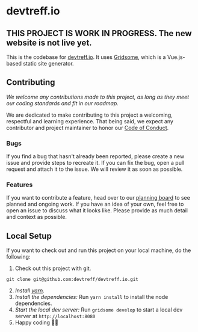 # devtreff.io

## THIS PROJECT IS WORK IN PROGRESS. The new website is not live yet.

This is the codebase for [devtreff.io](https://devtreff.io). It uses [Gridsome](https://gridsome.org), which is a Vue.js-based static site generator.

## Contributing

_We welcome any contributions made to this project, as long as they meet our coding standards and fit in our roadmap._

We are dedicated to make contributing to this project a welcoming, respectful and learning experience. That being said, we expect any contributor and project maintainer to honor our [Code of Conduct](./code-of-conduct.md).

### Bugs

If you find a bug that hasn't already been reported, please create a new issue and provide steps to recreate it.
If you can fix the bug, open a pull request and attach it to the issue. We will review it as soon as possible.

### Features

If you want to contribute a feature, head over to our [planning board](https://github.com/devtreff/devtreff.io/projects/1) to see planned and ongoing work. If you have an idea of your own, feel free to open an issue to discuss what it looks like. Please provide as much detail and context as possible.

## Local Setup

If you want to check out and run this project on your local machine, do the following:

1. Check out this project with git.

```
git clone git@github.com:devtreff/devtreff.io.git
```

2. _Install [yarn](https://yarnpkg.com/)_.
3. _Install the dependencies:_ Run `yarn install` to install the node dependencies.
4. _Start the local dev server:_ Run `gridsome develop` to start a local dev server at `http://localhost:8080`
5. Happy coding 🎉🙌
